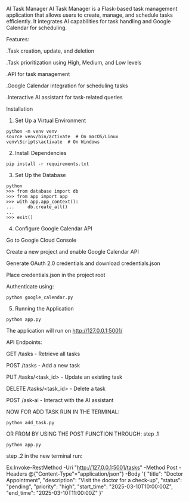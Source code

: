 AI Task Manager
AI Task Manager is a Flask-based task management application that allows users to create, manage, and schedule tasks efficiently. It integrates AI capabilities for task handling and Google Calendar for scheduling.

Features:

.Task creation, update, and deletion

.Task prioritization using High, Medium, and Low levels

.API for task management

.Google Calendar integration for scheduling tasks

.Interactive AI assistant for task-related queries

Installation

1. Set Up a Virtual Environment
```
python -m venv venv
source venv/bin/activate  # On macOS/Linux
venv\Scripts\activate  # On Windows
```
2. Install Dependencies
```
pip install -r requirements.txt
```
3. Set Up the Database
```
python
>>> from database import db
>>> from app import app
>>> with app.app_context():
...     db.create_all()
...
>>> exit()
```
4. Configure Google Calendar API

Go to Google Cloud Console

Create a new project and enable Google Calendar API

Generate OAuth 2.0 credentials and download credentials.json

Place credentials.json in the project root

Authenticate using:
```
python google_calendar.py
```
5. Running the Application
```
python app.py
```
The application will run on http://127.0.0.1:5001/

API Endpoints:

GET /tasks - Retrieve all tasks

POST /tasks - Add a new task

PUT /tasks/<task_id> - Update an existing task

DELETE /tasks/<task_id> - Delete a task

POST /ask-ai - Interact with the AI assistant

NOW FOR ADD TASK RUN IN THE TERMINAL:
```
python add_task.py
```
OR FROM BY USING THE POST FUNCTION THROUGH:
step .1
```
python app.py
```
step .2
in the new terminal run:

Ex:Invoke-RestMethod -Uri "http://127.0.0.1:5001/tasks" -Method Post -Headers @{"Content-Type"="application/json"} -Body '{
    "title": "Doctor Appointment",
    "description": "Visit the doctor for a check-up",
    "status": "pending",
    "priority": "high",
    "start_time": "2025-03-10T10:00:00Z",
    "end_time": "2025-03-10T11:00:00Z"
}'
                                                   
